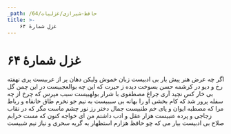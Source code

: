 ```yaml
---
_path: /حافظ-شیرازی/غزلیات/64
title: >-
    غزل شمارهٔ ۶۴
---
```

# غزل شمارهٔ ۶۴

اگر چه عرض هنر پیش یار بی ادبیست
زبان خموش ولیکن دهان پر از عربیست
پری نهفته رخ و دیو در کرشمه حسن
بسوخت دیده ز حیرت که این چه بوالعجبیست
در این چمن گل بی خار کس نچید آری
چراغ مصطفوی با شرار بولهبیست
سبب مپرس که چرخ از چه سفله پرور شد
که کام بخشی او را بهانه بی سببیست
به نیم جو نخرم طاق خانقاه و رباط
مرا که مصطبه ایوان و پای خم طنبیست
جمال دختر رز نور چشم ماست مگر
که در نقاب زجاجی و پرده عنبیست
هزار عقل و ادب داشتم من ای خواجه
کنون که مست خرابم صلاح بی ادبیست
بیار می که چو حافظ هزارم استظهار
به گریه سحری و نیاز نیم شبیست
